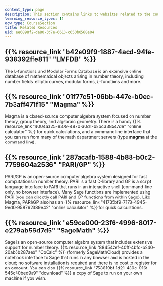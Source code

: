 ```yaml
---
content_type: page
description: This section contains links to websites related to the course material.
learning_resource_types: []
ocw_type: CourseSection
title: Related Resources
uid: ee6898f2-da80-3d7e-6613-c650b0568e04
---
```


{{% resource_link "b42e09f9-1887-4acd-94fe-938392ffe811" "LMFDB" %}}
-------------------------------

The L-functions and Modular Forms Database is an extensive online database of mathematical objects arising in number theory, including number fields, elliptic curves, modular forms, _L_\-functions and more.

{{% resource_link "01f77c51-06bb-447e-b0ec-7b3aff471f15" "Magma" %}}
-------------------------------------------------------

Magma is a closed-source computer algebra system focused on number theory, group theory, and algebraic geometry. There is a handy {{% resource_link "4004a325-8379-4870-a0d1-b8bc338547de" "online calculator" %}} for quick calculations, and a command line interface that you can run from many of the math department servers (type **magma** at the command line).

{{% resource_link "287acafb-1588-4b88-b0c2-7759604a2536" "PARI/GP" %}}
------------------------------------------

PARI/GP is an open-source computer algebra system designed for fast computations in number theory. PARI is a fast C-library and GP is a script language interface to PARI that runs in an interactive shell (command-line only, no browser interface). Many Sage functions are implemented using PARI (you can directly call PARI and GP functions from within Sage). Like Magma, PARI/GP also has an {{% resource_link "41735bf9-7178-4945-9ed0-958762389e42" "online calculator" %}} for quick calculations.

{{% resource_link "e59ce000-23f6-4996-8017-e279ab56d7d5" "SageMath" %}}
------------------------------------

Sage is an open-source computer algebra system that includes extensive support for number theory. {{% resource_link "884542ef-40ff-4bfc-b940-20ab5b287aeb" "CoCalc" %}} (formerly SageMathCloud) provides a notebook interface to Sage that runs in any browser and is hosted in the cloud; no software installation is required and there is no cost to register for an account. You can also {{% resource_link "753619bf-1d21-489e-916f-545c40bed9a9" "download" %}} a copy of Sage to run on your own machine if you wish.